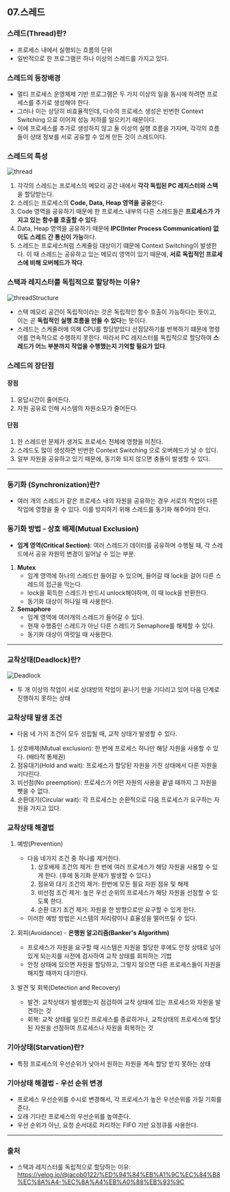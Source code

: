 ## 07.스레드
### 스레드(Thread)란?
- 프로세스 내에서 실행되는 흐름의 단위
- 일반적으로 한 프로그램은 하나 이상의 스레드를 가지고 있다.

### 스레드의 등장배경
- 멀티 프로세스 운영체제 기반 프로그램은 두 가지 이상의 일을 동시에 하려면 프로세스를 추가로 생성해야 한다.
- 그러나 이는 상당히 비효율적인데, 다수의 프로세스 생성은 빈번한 Context Switching 으로 이어져 성능 저하를 일으키기 때문이다.
- 이에 프로세스를 추가로 생성하지 않고 둘 이상의 실행 흐름을 가지며, 각각의 흐름들이 상태 정보를 서로 공유할 수 있게 만든 것이 스레드이다. 

### 스레드의 특성
![thread](imghread.png)
1. 각각의 스레드는 프로세스의 메모리 공간 내에서 **각각 독립된 PC 레지스터와 스택**을 할당받는다.
2. 스레드는 프로세스의 **Code, Data, Heap 영역을 공유**한다.
3. Code 영역을 공유하기 때문에 한 프로세스 내부의 다른 스레드들은 **프로세스가 가지고 있는 함수를 호출할 수 있다**. 
4. Data, Heap 영역을 공유하기 때문에 **IPC(Inter Process Communication) 없이도 스레드 간 통신이 가능**하다.
5. 스레드는 프로세스처럼 스케줄링 대상이기 떄문에 Context Switching이 발생한다. 이 때 스레드는 공유하고 있는 메모리 영역이 있기 때문에, **서로 독립적인 프로세스에 비해 오버헤드가 작다**.

### 스택과 레지스터를 독립적으로 할당하는 이유?
![threadStructure](imghreadStructure.png)
- 스택 메모리 공간이 독립적이라는 것은 독립적인 함수 호출이 가능하다는 뜻이고, 이는 곧 **독립적인 실행 흐름을 만들 수 있다**는 뜻이다.
- 스레드는 스케줄러에 의해 CPU를 할당받았다 선점당하기를 반복하기 떄문에 명령어를 연속적으로 수행하지 못한다. 따라서 PC 레지스터를 독립적으로 할당하여 **스레드가 어느 부분까지 작업을 수행했는지 기억할 필요가 있다**.

### 스레드의 장단점
#### 장점
1. 응답시간이 줄어든다.
2. 자원 공유로 인해 시스템의 자원소모가 줄어든다.

#### 단점
1. 한 스레드만 문제가 생겨도 프로세스 전체에 영향을 미친다.
2. 스레드도 많이 생성하면 빈번한 Context Switching 으로 오버헤드가 날 수 있다.
3. 일부 자원을 공유하고 있기 때문에, 동기화 되지 않으면 충돌이 발생할 수 있다.
---
### 동기화 (Synchronization)란?
- 여러 개의 스레드가 같은 프로세스 내의 자원을 공유하는 경우 서로의 작업이 다른 작업에 영향을 줄 수 있다. 이를 방지하기 위해 스레드를 동기화 해주어야 한다.

### 동기화 방법 - 상호 배제(Mutual Exclusion)
- **임계 영역(Critical Section)**: 여러 스레드가 데이터를 공유하며 수행될 때, 각 스레드에서 공유 자원의 변경이 일어날 수 있는 부분.
1. **Mutex**
    - 임계 영역에 하나의 스레드만 들어갈 수 있으며, 들어갈 때 lock을 걸어 다른 스레드의 접근을 막는다.
    - lock을 획득한 스레드가 반드시 unlock해야하며, 이 때 lock을 반환한다.
    - 동기화 대상이 하나일 때 사용한다.
2. **Semaphore**
    - 임계 영역에 여러개의 스레드가 들어갈 수 있다.
    - 현재 수행중인 스레드가 아닌 다른 스레드가 Semaphore를 해제할 수 있다.
    - 동기화 대상이 여럿일 때 사용한다.
---
### 교착상태(Deadlock)란?
![Deadlock](imgeadlock.png)
- 두 개 이상의 작업이 서로 상대방의 작업이 끝나기 만을 기다리고 있어 다음 단계로 진행하지 못하는 상태

### 교착상태 발생 조건
- 다음 네 가지 조건이 모두 성립될 때, 교착 상태가 발생할 수 있다.
1. 상호배제(Mutual exclusion): 한 번에 프로세스 하나만 해당 자원을 사용할 수 있다. (배타적 통제권)
2. 점유대기(Hold and wait): 프로세스가 할당된 자원을 가진 상태에서 다른 자원을 기다린다.
3. 비선점(No preemption): 프로세스가 어떤 자원의 사용을 끝낼 때까지 그 자원을 뺏을 수 없다.
4. 순환대기(Circular wait): 각 프로세스는 순환적으로 다음 프로세스가 요구하는 자원을 가지고 있다.

### 교착상태 해결법
1. 예방(Prevention)
   - 다음 네가지 조건 중 하나를 제거한다.
     1. 상호배제 조건의 제거: 한 번에 여러 프로세스가 해당 자원을 사용할 수 있게 한다. (후에 동기화 문제가 발생할 수 있다.)
     2. 점유와 대기 조건의 제거: 한번에 모든 필요 자원 점유 및 해제
     3. 비선점 조건 제거: 높은 우선 순위의 프로세스가 해당 자원을 선점할 수 있도록 한다.
     4. 순환 대기 조건 제거: 자원을 한 방향으로만 요구할 수 있게 한다.
   - 이러한 예방 방법은 시스템의 처리량이나 효율성을 떨어뜨릴 수 있다.


2. 회피(Avoidance) - **은행원 알고리즘(Banker's Algorithm)**
   - 프로세스가 자원을 요구할 때 시스템은 자원을 할당한 후에도 안정 상태로 남아있게 되는지를 사전에 검사하여 교착 상태를 회피하는 기법
   - 안정 상태에 있으면 자원을 할당하고, 그렇지 않으면 다른 프로세스들이 자원을 해지할 때까지 대기한다.


3. 발견 및 회복(Detection and Recovery)
   - 발견: 교착상태가 발생했는지 점검하여 교착 상태에 있는 프로세스와 자원을 발견하는 것
   - 회복: 교착 상태를 일으킨 프로세스를 종료하거나, 교착상태의 프로세스에 할당된 자원을 선점하여 프로세스나 자원을 회복하는 것


### 기아상태(Starvation)란?
- 특정 프로세스의 우선순위가 낮아서 원하는 자원을 계속 할당 받지 못하는 상태

### 기아상태 해결법 - 우선 순위 변경
- 프로세스 우선순위를 수시로 변경해서, 각 프로세스가 높은 우선순위를 가질 기회를 준다.
- 오래 기다린 프로세스의 우선순위를 높여준다.
- 우선 순위가 아닌, 요청 순서대로 처리하는 FIFO 기반 요청큐를 사용한다.
---
### 출처
- 스택과 레지스터를 독립적으로 할당하는 이유: https://velog.io/@jacob0122/%ED%94%84%EB%A1%9C%EC%84%B8%EC%8A%A4-%EC%8A%A4%EB%A0%88%EB%93%9C
